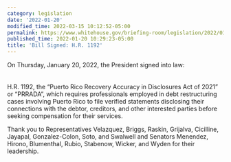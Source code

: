 ```yaml
---
category: legislation
date: '2022-01-20'
modified_time: 2022-03-15 10:12:52-05:00
permalink: https://www.whitehouse.gov/briefing-room/legislation/2022/01/20/bill-signed-h-r-1192/
published_time: 2022-01-20 10:29:23-05:00
title: 'Bill Signed: H.R. 1192'
---
```

 
On Thursday, January 20, 2022, the President signed into law:  
   
   
H.R. 1192, the “Puerto Rico Recovery Accuracy in Disclosures Act of
2021” or “PRRADA”, which requires professionals employed in debt
restructuring cases involving Puerto Rico to file verified statements
disclosing their connections with the debtor, creditors, and other
interested parties before seeking compensation for their services.

Thank you to Representatives Velazquez, Briggs, Raskin, Grijalva,
Cicilline, Jayapal, Gonzalez-Colon, Soto, and Swalwell and Senators
Menendez, Hirono, Blumenthal, Rubio, Stabenow, Wicker, and Wyden for
their leadership.
